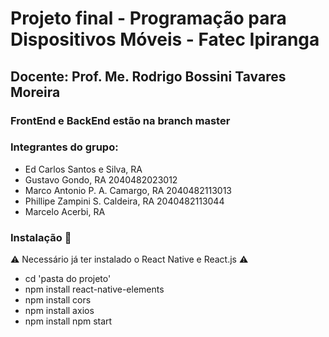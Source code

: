 <h1>Projeto final - Programação para Dispositivos Móveis - Fatec Ipiranga </h1>

## Docente: Prof. Me. Rodrigo Bossini Tavares Moreira

### FrontEnd e BackEnd estão na branch master 

### Integrantes do grupo:

+ Ed Carlos Santos e Silva, RA 
+ Gustavo Gondo, RA 2040482023012 
+ Marco Antonio P. A. Camargo, RA 2040482113013 
+ Phillipe Zampini S. Caldeira, RA 2040482113044
+ Marcelo Acerbi, RA

### Instalação 🔧

⚠️ Necessário já ter instalado o React Native e React.js ⚠️

+ cd 'pasta do projeto' 
+ npm install react-native-elements 
+ npm install cors 
+ npm install axios 
+ npm install npm start
